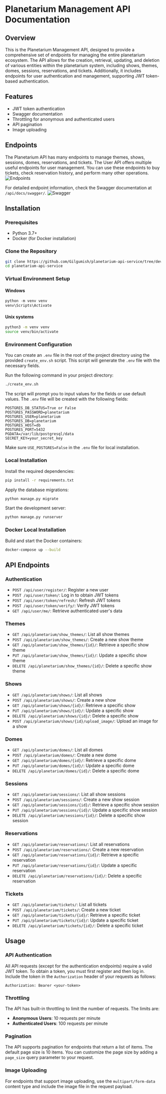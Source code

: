 # Planetarium Management API Documentation

## Overview
This is the Planetarium Management API, designed to provide a comprehensive set of endpoints for managing the entire planetarium ecosystem. The API allows for the creation, retrieval, updating, and deletion of various entities within the planetarium system, including shows, themes, domes, sessions, reservations, and tickets. Additionally, it includes endpoints for user authentication and management, supporting JWT token-based authentication.
## Features
- JWT token authentication
- Swagger documentation
- Throttling for anonymous and authenticated users
- API pagination
- Image uploading

## Endpoints
The Planetarium API has many endpoints to manage themes, shows, sessions, domes, reservations, and tickets. The User API offers multiple useful endpoints for user management. You can use these endpoints to buy tickets, check reservation history, and perform many other operations.
![Endpoints](planetarium_endpoint.png)

For detailed endpoint information, check the Swagger documentation at `/api/docs/swagger/`.
![Swagger](planetarium_swagger.png)

## Installation

### Prerequisites
- Python 3.7+
- Docker (for Docker installation)

### Clone the Repository
```bash
git clone https://github.com/Gilgumish/planetarium-api-service/tree/develop
cd planetarium-api-service
```

### Virtual Environment Setup

#### Windows
```powershell
python -m venv venv
venv\Scripts\Activate
```

#### Unix systems
```bash
python3 -m venv venv
source venv/bin/activate
```

### Environment Configuration

You can create an `.env` file in the root of the project directory using the provided `create_env.sh` script. This script will generate the `.env` file with the necessary fields. 

Run the following command in your project directory:

```bash
./create_env.sh
```

The script will prompt you to input values for the fields or use default values. The `.env` file will be created with the following fields:

```
POSTGRES_DB_STATUS=True or False
POSTGRES_PASSWORD=planetarium
POSTGRES_USER=planetarium
POSTGRES_DB=planetarium
POSTGRES_HOST=db
POSTGRES_PORT=5432
PGDATA=/var/lib/postgresql/data
SECRET_KEY=your_secret_key
```

Make sure `USE_POSTGRES=False` in the `.env` file for local installation.

### Local Installation
Install the required dependencies:

```bash
pip install -r requirements.txt
```

Apply the database migrations:

```bash
python manage.py migrate
```

Start the development server:

```bash
python manage.py runserver
```

### Docker Local Installation
Build and start the Docker containers:

```bash
docker-compose up --build
```

## API Endpoints

### Authentication
- `POST /api/user/register/`: Register a new user
- `POST /api/user/token/`: Log in to obtain JWT tokens
- `POST /api/user/token/refresh/`: Refresh JWT tokens
- `POST /api/user/token/verify/`: Verify JWT tokens
- `GET /api/user/me/`: Retrieve authenticated user's data

### Themes
- `GET /api/planetarium/show_themes/`: List all show themes
- `POST /api/planetarium/show_themes/`: Create a new show theme
- `GET /api/planetarium/show_themes/{id}/`: Retrieve a specific show theme
- `PUT /api/planetarium/show_themes/{id}/`: Update a specific show theme
- `DELETE /api/planetarium/show_themes/{id}/`: Delete a specific show theme

### Shows
- `GET /api/planetarium/shows/`: List all shows
- `POST /api/planetarium/shows/`: Create a new show
- `GET /api/planetarium/shows/{id}/`: Retrieve a specific show
- `PUT /api/planetarium/shows/{id}/`: Update a specific show
- `DELETE /api/planetarium/shows/{id}/`: Delete a specific show
- `POST /api/planetarium/shows/{id}/upload_image/`: Upload an image for a show

### Domes
- `GET /api/planetarium/domes/`: List all domes
- `POST /api/planetarium/domes/`: Create a new dome
- `GET /api/planetarium/domes/{id}/`: Retrieve a specific dome
- `PUT /api/planetarium/domes/{id}/`: Update a specific dome
- `DELETE /api/planetarium/domes/{id}/`: Delete a specific dome

### Sessions
- `GET /api/planetarium/sessions/`: List all show sessions
- `POST /api/planetarium/sessions/`: Create a new show session
- `GET /api/planetarium/sessions/{id}/`: Retrieve a specific show session
- `PUT /api/planetarium/sessions/{id}/`: Update a specific show session
- `DELETE /api/planetarium/sessions/{id}/`: Delete a specific show session

### Reservations
- `GET /api/planetarium/reservations/`: List all reservations
- `POST /api/planetarium/reservations/`: Create a new reservation
- `GET /api/planetarium/reservations/{id}/`: Retrieve a specific reservation
- `PUT /api/planetarium/reservations/{id}/`: Update a specific reservation
- `DELETE /api/planetarium/reservations/{id}/`: Delete a specific reservation

### Tickets
- `GET /api/planetarium/tickets/`: List all tickets
- `POST /api/planetarium/tickets/`: Create a new ticket
- `GET /api/planetarium/tickets/{id}/`: Retrieve a specific ticket
- `PUT /api/planetarium/tickets/{id}/`: Update a specific ticket
- `DELETE /api/planetarium/tickets/{id}/`: Delete a specific ticket

## Usage

### API Authentication
All API requests (except for the authentication endpoints) require a valid JWT token. To obtain a token, you must first register and then log in. Include the token in the `Authorization` header of your requests as follows:

```http
Authorization: Bearer <your-token>
```

### Throttling
The API has built-in throttling to limit the number of requests. The limits are:
- **Anonymous Users**: 10 requests per minute
- **Authenticated Users**: 100 requests per minute

### Pagination
The API supports pagination for endpoints that return a list of items. The default page size is 10 items. You can customize the page size by adding a `page_size` query parameter to your request.

### Image Uploading
For endpoints that support image uploading, use the `multipart/form-data` content type and include the image file in the request payload.

